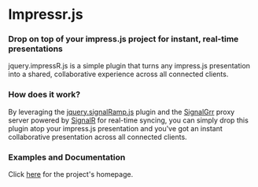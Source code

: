 Impressr.js
===============

### Drop on top of your impress.js project for instant, real-time presentations

jquery.impressR.js is a simple plugin that turns any impress.js presentation into a shared, collaborative experience across all connected clients.

### How does it work?
By leveraging the [jquery.signalRamp.js](https://github.com/TimHeckel/SignalRamp) plugin and the [SignalGrr](https://github.com/TimHeckel/SignalGrr) proxy server powered by [SignalR](https://github.com/SignalR/SignalR) for real-time syncing, you can simply drop this plugin atop your impress.js presentation and you've got an instant collaborative presentation across all connected clients.

### Examples and Documentation

Click [here](http://timheckel.github.com/impressr) for the project's homepage.